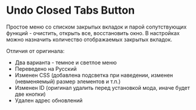 # Undo Closed Tabs Button
  
Простое меню со списком закрытых вкладок и парой сопутствующих функций - очистить, открыть все, восстановить окно. В настройках можно назначить количество отображаемых закрытых вкладок.  
  
Отличия от оригинала:  
* Два варианта - темное и светлое меню  
* Переведено на Русский  
* Изменен CSS (добавлена подсветка при наведении, изменен (невменяемый) размер элементов и т.п.)  
* Изменен ID (оригинал удалить перед установкой мода, иначе будет две кнопки)  
* Удален адрес обновлений  
